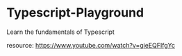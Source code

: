 # Typescript-Playground
Learn the fundamentals of Typescript

resource: https://www.youtube.com/watch?v=gieEQFIfgYc